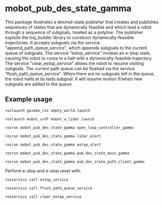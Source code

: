 # mobot_pub_des_state_gamma
This package illustrates a desired-state publisher that creates and publishes
sequences of states that are dynamically feasible and which lead a robot through
a sequence of subgoals, treated as a polyline.  The publisher exploits the
traj_builder library to construct dynamically-feasible trajectories.  It accepts
subgoals via the service "append_path_queue_service", which appends subgoals to
the current queue of subgoals.  The service "estop_service" invokes an e-stop
state, causing the robot to come to a halt with a dynamically-feasible trajectory.
The service "clear_estop_service" allows the robot to resume visiting subgoals.
The current path queue can be flushed via the service "flush_path_queue_service".
When there are no subgoals left in the queue, the robot halts at its lasts subgoal.
It will resume motion if/when new subgoals are added to the queue.

## Example usage
`roslaunch gazebo_ros empty_world.launch`

`roslaunch mobot_urdf mobot_w_lidar.launch`

`rosrun mobot_pub_des_state_gamma open_loop_controller_gamma`

`rosrun mobot_pub_des_state_gamma lidar_alert`

`rosrun mobot_pub_des_state_gamma estop_alert`

`rosrun mobot_pub_des_state_gamma pub_des_state_main_gamma`

`rosrun mobot_pub_des_state_gamma pub_des_state_path_client_gamma`


Perform e-stop and e-stop reset with:

`rosservice call estop_service`

`rosservice call flush_path_queue_service`

`rosservice call clear_estop_service`
